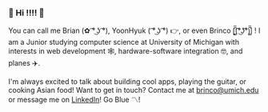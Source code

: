 ### 🙌 Hi !!!! 🙌

You can call me Brian (✿ ͡° ͜ʖ ͡°), YoonHyuk ( ͡° ͜ʖ ͡°) 👉, or even Brinco [̲̅$̲̅( ͡° ͜ʖ ͡°)̲̅$̲̅] ! I am a Junior studying computer science at University of Michigan with interests in web development 🕸️, hardware-software integration 🤓, and planes ✈️.



I'm always excited to talk about building cool apps, playing the guitar, or cooking Asian food!
Want to get in touch? Contact me at brinco@umich.edu or message me on [LinkedIn](https://www.linkedin.com/in/yoonhyuklee/)! Go Blue 〽️! 




<!--

**brincohandsome/brincohandsome** is a ✨ _special_ ✨ repository because its `README.md` (this file) appears on your GitHub profile.



Here are some ideas to get you started:

- 🔭 I’m currently working on ...
- 🌱 I’m currently learning ...
- 👯 I’m looking to collaborate on ...
- 🤔 I’m looking for help with ...
- 💬 Ask me about ...
- 📫 How to reach me: ...
- 😄 Pronouns: ...
- ⚡ Fun fact: ...
-->
